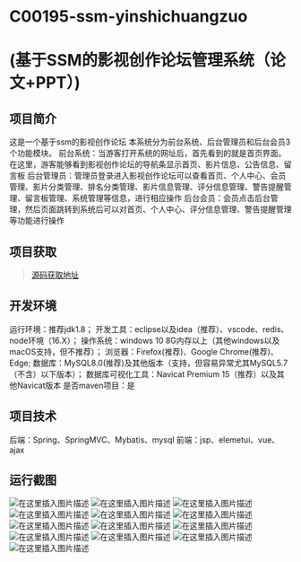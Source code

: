 # C00195-ssm-yinshichuangzuo
# (基于SSM的影视创作论坛管理系统（论文+PPT）)

## 项目简介
这是一个基于ssm的影视创作论坛
本系统分为前台系统、后台管理员和后台会员3个功能模块。
前台系统：当游客打开系统的网址后，首先看到的就是首页界面。在这里，游客能够看到影视创作论坛的导航条显示首页、影片信息、公告信息、留言板
后台管理员：管理员登录进入影视创作论坛可以查看首页、个人中心、会员管理、影片分类管理、排名分类管理、影片信息管理、评分信息管理、警告提醒管理、留言板管理、系统管理等信息，进行相应操作
后台会员：会员点击后台管理，然后页面跳转到系统后可以对首页、个人中心、评分信息管理、警告提醒管理等功能进行操作



## 项目获取
> [源码获取地址](http://www.manoncode.cn/details?id=195)

 
## 开发环境

运行环境：推荐jdk1.8；
开发工具：eclipse以及idea（推荐）、vscode、redis、node环境（16.X）；
操作系统：windows 10 8G内存以上（其他windows以及macOS支持，但不推荐）；
浏览器：Firefox(推荐)、Google Chrome(推荐)、Edge;
数据库：MySQL8.0(推荐)及其他版本（支持，但容易异常尤其MySQL5.7（不含）以下版本）；
数据库可视化工具：Navicat Premium 15（推荐）以及其他Navicat版本
是否maven项目：是

## 项目技术
 
后端：Spring、SpringMVC、Mybatis、mysql
前端：jsp、elemetui、vue、ajax



## 运行截图
![在这里插入图片描述](https://img-blog.csdnimg.cn/direct/f83edf23c892488095860bba8ffdbdb4.png#pic_center)
![在这里插入图片描述](https://img-blog.csdnimg.cn/direct/618bf6255a8542baa98f3e8fa143da3e.png#pic_center)
![在这里插入图片描述](https://img-blog.csdnimg.cn/direct/51b58974bd154e4d8fe7f36c1c1be9ce.png#pic_center)
![在这里插入图片描述](https://img-blog.csdnimg.cn/direct/7d1e27b3e42d4dc5baf3f03018c7ca98.png#pic_center)
![在这里插入图片描述](https://img-blog.csdnimg.cn/direct/02a3055118f6482283de3a02a3907683.png#pic_center)
![在这里插入图片描述](https://img-blog.csdnimg.cn/direct/e3654f2c811e45c79b0853a3a0df6995.png#pic_center)
![在这里插入图片描述](https://img-blog.csdnimg.cn/direct/1764b92705df4ea881f09ec7d0f65688.png#pic_center)
![在这里插入图片描述](https://img-blog.csdnimg.cn/direct/27e2f865f8144a13b857d3bcd0d3d903.png#pic_center)
![在这里插入图片描述](https://img-blog.csdnimg.cn/direct/e04ecb50c9444e699e93224562c75aae.png#pic_center)
![在这里插入图片描述](https://img-blog.csdnimg.cn/direct/eb648bfda4a84a5ca24a7fc1cf8cce0c.png#pic_center)
![在这里插入图片描述](https://img-blog.csdnimg.cn/direct/8db1b95cb8df43f2bf0cce340dc669fd.png#pic_center)
![在这里插入图片描述](https://img-blog.csdnimg.cn/direct/ffd1c309425e4bb78066683ae9ed3a2c.png#pic_center)
![在这里插入图片描述](https://img-blog.csdnimg.cn/direct/d65c0ab21a024588aeb08125bcaa32d6.png#pic_center)

